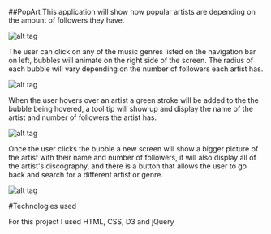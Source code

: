 ##PopArt
This application will show how popular artists are depending on the amount of followers they have.

![alt tag](https://cloud.githubusercontent.com/assets/12722575/24469560/17a1a7c4-1479-11e7-8603-708104ceb037.png)

The user can click on any of the music genres listed on the navigation bar on left, bubbles will animate on the right side of the screen. The radius of each bubble will vary depending on the number of followers each artist has.

![alt tag](https://cloud.githubusercontent.com/assets/12722575/24469785/f26cdc98-1479-11e7-9ac3-e2df08456df5.png)

When the user hovers over an artist a green stroke will be added to the the bubble being hovered, a tool tip will show up and display the name of the artist and number of followers the artist has.

![alt tag](https://cloud.githubusercontent.com/assets/12722575/24469944/7522dd86-147a-11e7-81dc-e0455016dbad.png)

Once the user clicks the bubble a new screen will show a bigger picture of the artist with their name and number of followers, it will also display all of the artist's discography, and there is a button that allows the user to go back and search for a different artist or genre.

![alt tag](https://cloud.githubusercontent.com/assets/12722575/24469990/9a9900f4-147a-11e7-8055-743018e2cab8.png)

#Technologies used

For this project I used HTML, CSS, D3 and jQuery
